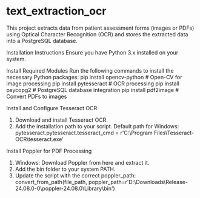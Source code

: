 # text_extraction_ocr

This project extracts data from patient assessment forms (images or PDFs) using Optical Character Recognition (OCR) and stores the extracted data into a PostgreSQL database.

Installation Instructions
Ensure you have Python 3.x installed on your system.

Install Required Modules
Run the following commands to install the necessary Python packages:
pip install opencv-python  # Open-CV for image processing
pip install pytesseract    # OCR processing
pip install psycopg2       # PostgreSQL database integration
pip install pdf2image      # Convert PDFs to images

Install and Configure Tesseract OCR
1. Download and install Tesseract OCR.
2. Add the installation path to your script. Default path for Windows:
   pytesseract.pytesseract.tesseract_cmd = r'C:\Program Files\Tesseract-OCR\tesseract.exe'

Install Poppler for PDF Processing
1. Windows: Download Poppler from here and extract it.
2. Add the bin folder to your system PATH.
3. Update the script with the correct poppler_path:
   convert_from_path(file_path, poppler_path=r'D:\Downloads\Release-24.08.0-0\poppler-24.08.0\Library\bin')
